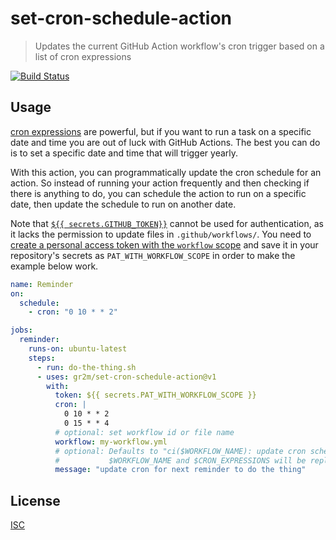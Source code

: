 # set-cron-schedule-action

> Updates the current GitHub Action workflow's cron trigger based on a list of cron expressions

[![Build Status](https://github.com/gr2m/set-cron-schedule-action/workflows/Test/badge.svg)](https://github.com/gr2m/set-cron-schedule-action/actions)

## Usage

[cron expressions](https://en.wikipedia.org/wiki/Cron#CRON_expression) are powerful, but if you want to run a task on a specific date and time you are out of luck with GitHub Actions. The best you can do is to set a specific date and time that will trigger yearly.

With this action, you can programmatically update the cron schedule for an action. So instead of running your action frequently and then checking if there is anything to do, you can schedule the action to run on a specific date, then update the schedule to run on another date.

Note that [`${{ secrets.GITHUB_TOKEN}}`](https://docs.github.com/en/actions/reference/authentication-in-a-workflow) cannot be used for authentication, as it lacks the permission to update files in `.github/workflows/`. You need to [create a personal access token with the `workflow` scope](https://github.com/settings/tokens/new?scopes=workflow) and save it in your repository's secrets as `PAT_WITH_WORKFLOW_SCOPE` in order to make the example below work.

```yml
name: Reminder
on:
  schedule:
    - cron: "0 10 * * 2"

jobs:
  reminder:
    runs-on: ubuntu-latest
    steps:
      - run: do-the-thing.sh
      - uses: gr2m/set-cron-schedule-action@v1
        with:
          token: ${{ secrets.PAT_WITH_WORKFLOW_SCOPE }}
          cron: |
            0 10 * * 2
            0 15 * * 4
          # optional: set workflow id or file name
          workflow: my-workflow.yml
          # optional: Defaults to "ci($WORKFLOW_NAME): update cron schedule: $CRON_EXPRESSIONS".
          #           $WORKFLOW_NAME and $CRON_EXPRESSIONS will be replaced.
          message: "update cron for next reminder to do the thing"
```

## License

[ISC](LICENSE)
